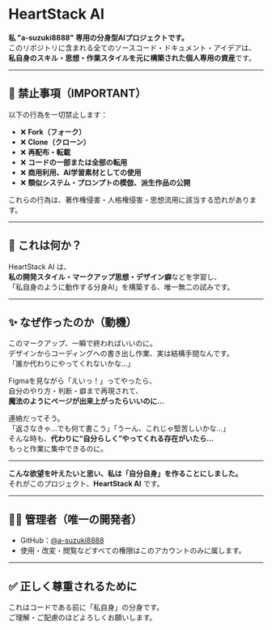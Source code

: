 # HeartStack AI

**私 "a-suzuki8888" 専用の分身型AIプロジェクトです。**  
このリポジトリに含まれる全てのソースコード・ドキュメント・アイデアは、  
**私自身のスキル・思想・作業スタイルを元に構築された個人専用の資産**です。

---

## 🚫 禁止事項（IMPORTANT）

以下の行為を一切禁止します：

- ❌ **Fork（フォーク）**
- ❌ **Clone（クローン）**
- ❌ **再配布・転載**
- ❌ **コードの一部または全部の転用**
- ❌ **商用利用、AI学習素材としての使用**
- ❌ **類似システム・プロンプトの模倣、派生作品の公開**

これらの行為は、著作権侵害・人格権侵害・思想流用に該当する恐れがあります。

---

## 🧠 これは何か？

HeartStack AI は、  
**私の開発スタイル・マークアップ思想・デザイン癖**などを学習し、  
「私自身のように動作する分身AI」を構築する、唯一無二の試みです。

---

## ✨ なぜ作ったのか（動機）

このマークアップ、一瞬で終わればいいのに。  
デザインからコーディングへの書き出し作業、実は結構手間なんです。  
「誰か代わりにやってくれないかな…」

Figmaを見ながら「えいっ！」ってやったら、  
自分のやり方・判断・癖まで再現されて、  
**魔法のようにページが出来上がったらいいのに…**

連絡だってそう。  
「返さなきゃ…でも何て書こう」「うーん、これじゃ堅苦しいかな…」  
そんな時も、**代わりに“自分らしく”やってくれる存在がいたら…**  
もっと作業に集中できるのに。

---

**こんな欲望を叶えたいと思い、私は「自分自身」を作ることにしました。**  
それがこのプロジェクト、**HeartStack AI** です。

---

## 🧍‍♀️ 管理者（唯一の開発者）

- GitHub：[@a-suzuki8888](https://github.com/a-suzuki8888)
- 使用・改変・閲覧などすべての権限はこのアカウントのみに属します。

---

## ✅ 正しく尊重されるために

これはコードである前に「私自身」の分身です。  
ご理解・ご配慮のほどよろしくお願いします。

